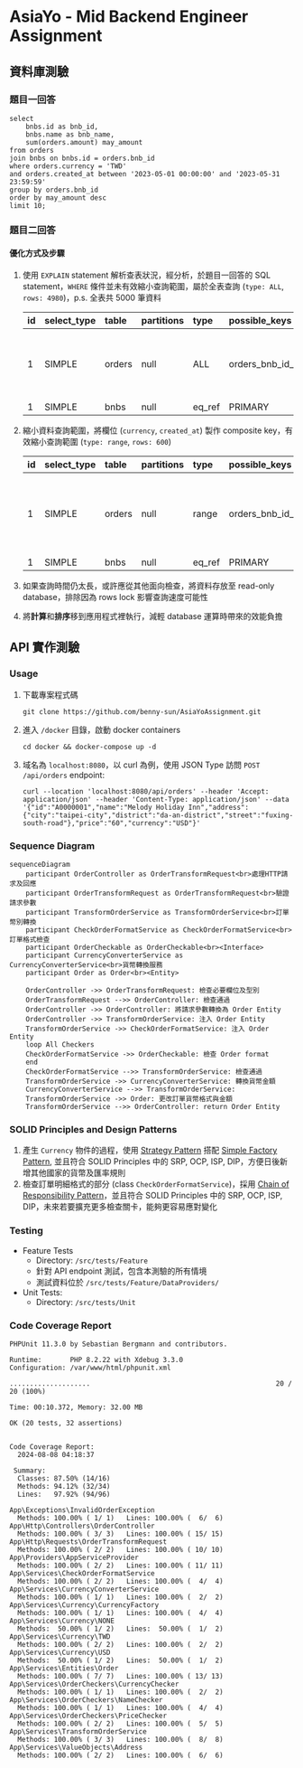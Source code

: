 # AsiaYo - Mid Backend Engineer Assignment

## 資料庫測驗

### 題目一回答

```mysql
select
    bnbs.id as bnb_id,
    bnbs.name as bnb_name,
    sum(orders.amount) may_amount
from orders
join bnbs on bnbs.id = orders.bnb_id
where orders.currency = 'TWD'
and orders.created_at between '2023-05-01 00:00:00' and '2023-05-31 23:59:59'
group by orders.bnb_id
order by may_amount desc
limit 10;
```

### 題目二回答

#### 優化方式及步驟

1. 使用 `EXPLAIN` statement 解析查表狀況，經分析，於題目一回答的 SQL statement，`WHERE` 條件並未有效縮小查詢範圍，屬於全表查詢 (`type: ALL`, `rows: 4980`)，p.s. 全表共 5000 筆資料

    | id | select\_type | table | partitions | type | possible\_keys | key | key\_len | ref | rows | filtered | Extra |
    | :--- | :--- | :--- | :--- | :--- | :--- | :--- | :--- | :--- | :--- | :--- | :--- |
    | 1 | SIMPLE | orders | null | ALL | orders\_bnb\_id\_foreign | null | null | null | 4980 | 3.7 | Using where; Using temporary; Using filesort |
    | 1 | SIMPLE | bnbs | null | eq\_ref | PRIMARY | PRIMARY | 8 | asiayo.orders.bnb\_id | 1 | 100 | null |
2. 縮小資料查詢範圍，將欄位 (`currency`, `created_at`) 製作 composite key，有效縮小查詢範圍 (`type: range`, `rows: 600`)

    | id | select\_type | table | partitions | type | possible\_keys | key | key\_len | ref | rows | filtered | Extra |
    | :--- | :--- | :--- | :--- | :--- | :--- | :--- | :--- | :--- | :--- | :--- | :--- |
    | 1 | SIMPLE | orders | null | range | orders\_bnb\_id\_foreign,orders\_currency\_created\_at\_index | orders\_currency\_created\_at\_index | 5 | null | 600 | 100 | Using index condition; Using temporary; Using filesort |
    | 1 | SIMPLE | bnbs | null | eq\_ref | PRIMARY | PRIMARY | 8 | asiayo.orders.bnb\_id | 1 | 100 | null |
3. 如果查詢時間仍太長，或許應從其他面向檢查，將資料存放至 read-only database，排除因為 rows lock 影響查詢速度可能性
4. 將**計算**和**排序**移到應用程式裡執行，減輕 database 運算時帶來的效能負擔

## API 實作測驗

### Usage

1. 下載專案程式碼
    ```shell
    git clone https://github.com/benny-sun/AsiaYoAssignment.git
    ```
2. 進入 `/docker` 目錄，啟動 docker containers
    ```shell
    cd docker && docker-compose up -d
    ```
3. 域名為 `localhost:8080`，以 curl 為例，使用 JSON Type 訪問 `POST /api/orders` endpoint:
    ```shell
    curl --location 'localhost:8080/api/orders' --header 'Accept: application/json' --header 'Content-Type: application/json' --data '{"id":"A0000001","name":"Melody Holiday Inn","address":{"city":"taipei-city","district":"da-an-district","street":"fuxing-south-road"},"price":"60","currency":"USD"}'
    ```

### Sequence Diagram

```mermaid
sequenceDiagram
    participant OrderController as OrderTransformRequest<br>處理HTTP請求及回應
    participant OrderTransformRequest as OrderTransformRequest<br>驗證請求參數
    participant TransformOrderService as TransformOrderService<br>訂單幣別轉換
    participant CheckOrderFormatService as CheckOrderFormatService<br>訂單格式檢查
    participant OrderCheckable as OrderCheckable<br><Interface>
    participant CurrencyConverterService as CurrencyConverterService<br>貨幣轉換服務
    participant Order as Order<br><Entity>

    OrderController ->> OrderTransformRequest: 檢查必要欄位及型別
    OrderTransformRequest -->> OrderController: 檢查通過
    OrderController ->> OrderController: 將請求參數轉換為 Order Entity
    OrderController ->> TransformOrderService: 注入 Order Entity
    TransformOrderService ->> CheckOrderFormatService: 注入 Order Entity
    loop All Checkers
    CheckOrderFormatService ->> OrderCheckable: 檢查 Order format
    end
    CheckOrderFormatService -->> TransformOrderService: 檢查通過
    TransformOrderService ->> CurrencyConverterService: 轉換貨幣金額
    CurrencyConverterService -->> TransformOrderService: 
    TransformOrderService ->> Order: 更改訂單貨幣格式與金額
    TransformOrderService -->> OrderController: return Order Entity
```

### SOLID Principles and Design Patterns

1. 產生 `Currency` 物件的過程，使用 [Strategy Pattern](https://refactoring.guru/design-patterns/strategy) 搭配 [Simple Factory Pattern](https://designpatternsphp.readthedocs.io/en/latest/Creational/SimpleFactory/README.html), 並且符合 SOLID Principles 中的 SRP, OCP, ISP, DIP，方便日後新增其他國家的貨幣及匯率規則
2. 檢查訂單明細格式的部分 (class `CheckOrderFormatService`)，採用 [Chain of Responsibility Pattern](https://refactoring.guru/design-patterns/chain-of-responsibility)，並且符合 SOLID Principles 中的 SRP, OCP, ISP, DIP，未來若要擴充更多檢查關卡，能夠更容易應對變化

### Testing

- Feature Tests
    - Directory: `/src/tests/Feature`
    - 針對 API endpoint 測試，包含本測驗的所有情境
    - 測試資料位於 `/src/tests/Feature/DataProviders/`
- Unit Tests:
  - Directory: `/src/tests/Unit`

### Code Coverage Report

```shell
PHPUnit 11.3.0 by Sebastian Bergmann and contributors.

Runtime:       PHP 8.2.22 with Xdebug 3.3.0
Configuration: /var/www/html/phpunit.xml

....................                                              20 / 20 (100%)

Time: 00:10.372, Memory: 32.00 MB

OK (20 tests, 32 assertions)


Code Coverage Report:
  2024-08-08 04:18:37

 Summary:
  Classes: 87.50% (14/16)
  Methods: 94.12% (32/34)
  Lines:   97.92% (94/96)

App\Exceptions\InvalidOrderException
  Methods: 100.00% ( 1/ 1)   Lines: 100.00% (  6/  6)
App\Http\Controllers\OrderController
  Methods: 100.00% ( 3/ 3)   Lines: 100.00% ( 15/ 15)
App\Http\Requests\OrderTransformRequest
  Methods: 100.00% ( 2/ 2)   Lines: 100.00% ( 10/ 10)
App\Providers\AppServiceProvider
  Methods: 100.00% ( 2/ 2)   Lines: 100.00% ( 11/ 11)
App\Services\CheckOrderFormatService
  Methods: 100.00% ( 2/ 2)   Lines: 100.00% (  4/  4)
App\Services\CurrencyConverterService
  Methods: 100.00% ( 1/ 1)   Lines: 100.00% (  2/  2)
App\Services\Currency\CurrencyFactory
  Methods: 100.00% ( 1/ 1)   Lines: 100.00% (  4/  4)
App\Services\Currency\NONE
  Methods:  50.00% ( 1/ 2)   Lines:  50.00% (  1/  2)
App\Services\Currency\TWD
  Methods: 100.00% ( 2/ 2)   Lines: 100.00% (  2/  2)
App\Services\Currency\USD
  Methods:  50.00% ( 1/ 2)   Lines:  50.00% (  1/  2)
App\Services\Entities\Order
  Methods: 100.00% ( 7/ 7)   Lines: 100.00% ( 13/ 13)
App\Services\OrderCheckers\CurrencyChecker
  Methods: 100.00% ( 1/ 1)   Lines: 100.00% (  2/  2)
App\Services\OrderCheckers\NameChecker
  Methods: 100.00% ( 1/ 1)   Lines: 100.00% (  4/  4)
App\Services\OrderCheckers\PriceChecker
  Methods: 100.00% ( 2/ 2)   Lines: 100.00% (  5/  5)
App\Services\TransformOrderService
  Methods: 100.00% ( 3/ 3)   Lines: 100.00% (  8/  8)
App\Services\ValueObjects\Address
  Methods: 100.00% ( 2/ 2)   Lines: 100.00% (  6/  6)
```
